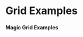 # Grid Examples

#### Magic Grid Examples

<div class="grid cols-60_80">
    <div class="h-2 bg-orange-5"></div>
    <div class="h-2 bg-blue-5"></div>
</div>

<div class="grid cols-40_60_80">
    <div class="h-2 bg-orange-5"></div>
    <div class="h-2 bg-blue-5"></div>
</div>

<div class="grid cols-20_40_60_80">
    <div class="h-2 bg-orange-5"></div>
    <div class="h-2 bg-blue-5"></div>
</div>

<div class="grid cols-80_60">
    <div class="h-2 bg-orange-5"></div>
    <div class="h-2 bg-blue-5"></div>
</div>

<div class="grid cols-80_60_40">
    <div class="h-2 bg-orange-5"></div>
    <div class="h-2 bg-blue-5"></div>
</div>

<div class="grid cols-80_60_40_20">
    <div class="h-2 bg-orange-5"></div>
    <div class="h-2 bg-blue-5"></div>
</div>



